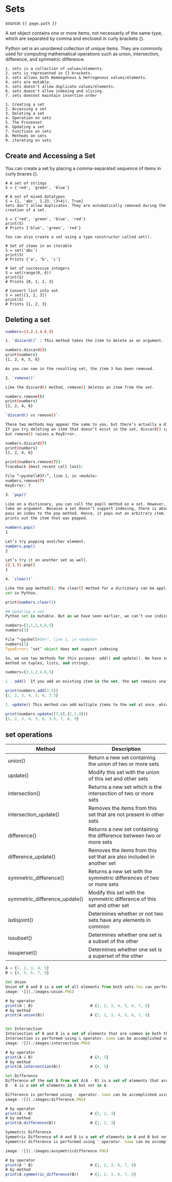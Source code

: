 # Sets

source: `{{ page.path }}`

A set object contains one or more items, not necessarily of the same type, which are separated by comma and enclosed in curly brackets {}.

Python set is an unordered collection of unique items. They are commonly used for computing mathematical operations such as union, intersection, difference, and symmetric difference.

```tip
1. sets is a collection of values/elements.
2. sets is represented in {} brackets.
3. sets allows both Homeogenous & Hetrogenous values/elements.
4. sets are mutable.
5. sets doesn't allow duplicate values/elements.
6. sets doesn't allow indexing and slicing.
7. sets doesnot maintain insertion order
```
```note
1. Creating a set
2. Accessing a set
3. Deleting a set
4. Operation on sets
5. The Frozenset
6. Updating a set
7. Functions on sets
8. Methods on sets
9. iterating on sets
```


## Create and Accessing a Set
You can create a set by placing a comma-separated sequence of items in curly braces {}.
```
# A set of strings
S = {'red', 'green', 'blue'}

# A set of mixed datatypes
S = {1, 'abc', 1.23, (3+4j), True}
Sets don’t allow duplicates. They are automatically removed during the creation of a set.

S = {'red', 'green', 'blue', 'red'}
print(S)
# Prints {'blue', 'green', 'red'}

You can also create a set using a type constructor called set().

# Set of items in an iterable
S = set('abc')
print(S)
# Prints {'a', 'b', 'c'}

# Set of successive integers
S = set(range(0, 4))
print(S)
# Prints {0, 1, 2, 3}

# Convert list into set
S = set([1, 2, 3])
print(S)
# Prints {1, 2, 3}

```
## Deleting a set 

```sh
numbers={3,2,1,4,6,5}

1. `discard()` : This method takes the item to delete as an argument.

numbers.discard(3)
print(numbers)
{1, 2, 4, 5, 6}

As you can see in the resulting set, the item 3 has been removed.

2. `remove()`

Like the discard() method, remove() deletes an item from the set.

numbers.remove(5)
print(numbers)
{1, 2, 4, 6}

`discard() vs remove()`-

These two methods may appear the same to you, but there’s actually a difference. 
If you try deleting an item that doesn’t exist in the set, discard() ignores it, 
but remove() raises a KeyError.

numbers.discard(7)
print(numbers)
{1, 2, 4, 6}

print(numbers.remove(7))
Traceback (most recent call last):

File “<pyshell#37>”, line 1, in <module>
numbers.remove(7)
KeyError: 7

3. `pop()`

Like on a dictionary, you can call the pop() method on a set. However, here, it does not 
take an argument. Because a set doesn’t support indexing, there is absolutely no way to
pass an index to the pop method. Hence, it pops out an arbitrary item. Furthermore, it 
prints out the item that was popped.

numbers.pop()
1

Let’s try popping anot/her element.
numbers.pop()
2

Let’s try it on another set as well.
{2,1,3}.pop()
1

4. `clear()`

Like the pop method(), the clear() method for a dictionary can be applied to a Python set as well. It empties the 
set in Python.

print(numbers.clear())

```

```python
## Updating a set
Python set is mutable. But as we have seen earlier, we can’t use indices to reassign it.

numbers={3,1,2,4,6,5}
numbers[3]

File “<pyshell#56>”, line 1, in <module>
numbers[3]
TypeError: ‘set’ object does not support indexing

So, we use two methods for this purpose- add() and update(). We have seen the update()
method on tuples, lists, and strings.

```

```javascript
numbers={3,1,2,4,6,5}

1 . add()  If you add an existing item in the set, the set remains unaffected.

print(numbers.add(3.5))
{1, 2, 3, 4, 5, 6, 3.5}

2. update() This method can add multiple items to the set at once, which it takes as arguments.

print(numbers.update([7,8],{1,2,9}))
{1, 2, 3, 4, 5, 6, 3.5, 7, 8, 9}

```

## set operations

|Method	                            |Description                                                                |
|-----------------------------------|---------------------------------------------------------------------------|
|union()	                        | Return a new set containing the union of two or more sets                 |
|update()	                        | Modify this set with the union of this set and other sets                 |
|intersection()	                    | Returns a new set which is the intersection of two or more sets           |
|intersection_update()	            | Removes the items from this set that are not present in other sets        |
|difference()	                    | Returns a new set containing the difference between two or more sets      |
|difference_update()	            | Removes the items from this set that are also included in another set     |
|symmetric_difference()	            | Returns a new set with the symmetric differences of two or more sets      |
|symmetric_difference_update()	    | Modify this set with the symmetric difference of this set and other set   |
|isdisjoint()	                    | Determines whether or not two sets have any elements in common            |
|issubset()	                        | Determines whether one set is a subset of the other                       |
|issuperset()	                    | Determines whether one set is a superset of the other                     |

``` javascript
A = {1, 2, 3, 4, 5}
B = {4, 5, 6, 7, 8}

Set Union
Union of A and B is a set of all elements from both sets.You can perform union on two or more sets using union() method or  |  operator.
image: ![](./images/union.PNG)

# by operator
print(A | B)                         # {1, 2, 3, 4, 5, 6, 7, 8}
# by method
print(A.union(B))                    # {1, 2, 3, 4, 5, 6, 7, 8}


Set Intersection
Intersection of A and B is a set of elements that are common in both the sets.
Intersection is performed using & operator. Same can be accomplished using the intersection() method.
image: ![](./images/intersection.PNG)

# by operator
print(A & B)                         # {4, 5}
# by method
print(A.intersection(B))             # {4, 5}

Set Difference
Difference of the set B from set A(A - B) is a set of elements that are only in A but not in B. Similarly, 
B - A is a set of elements in B but not in A.

Difference is performed using - operator. Same can be accomplished using the difference() method
image: ![](./images/difference.PNG)

# by operator
print(A - B)                         # {1, 2, 3}
# by method
print(A.difference(B))               # {1, 2, 3}

Symmetric Difference
Symmetric Difference of A and B is a set of elements in A and B but not in both (excluding the intersection).
Symmetric difference is performed using ^ operator. Same can be accomplished using the method symmetric_difference().

image: ![](./images/assymetricdifference.PNG)

# by operator
print(A ^ B)                         # {1, 2, 3, 6, 7, 8}   
# by method  
print(A.symmetric_difference(B))     # {1, 2, 3, 6, 7, 8}

```